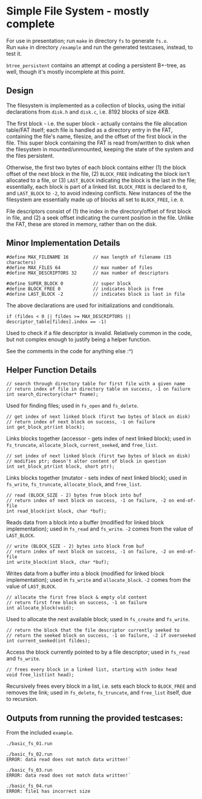 # Simple File System - mostly complete
For use in presentation; run `make` in directory `fs` to generate `fs.o`.  
Run `make` in directory `/example` and run the generated testcases, instead, to test it.

`btree_persistent` contains an attempt at coding a persistent B+-tree, as well, though it's mostly incomplete at this point.  

## Design
The filesystem is implemented as a collection of blocks, using the initial declarations from `disk.h` and `disk.c`, i.e. 8192 blocks of size 4KB.

The first block - i.e. the super block - actually contains the file allocation table/FAT itself; each file is handled as a directory entry in the FAT, containing the file's name, filesize, and the offset of the first block in the file. This super block containing the FAT is read from/written to disk when the filesystem in mounted/unmounted, keeping the state of the system and the files persistent.

Otherwise, the first two bytes of each block contains either (1) the block offset of the next block in the file, (2) `BLOCK_FREE` indicating the block isn't allocated to a file, or (3) `LAST_BLOCK` indicating the block is the last in the file; essentially, each block is part of a linked list. `BLOCK_FREE` is declared to `0`, and `LAST_BLOCK` to `-2`, to avoid indexing conflicts. New instances of the the filesystem are essentially made up of blocks all set to `BLOCK_FREE`, i.e. `0`.

File descriptors consist of (1) the index in the directory/offset of first block in file, and (2) a seek offset indicating the current position in the file. Unlike the FAT, these are stored in memory, rather than on the disk.

## Minor Implementation Details
```
#define MAX_FILENAME 16         // max length of filename (15 characters)
#define MAX_FILES 64            // max number of files
#define MAX_DESCRIPTORS 32      // max number of descriptors

#define SUPER_BLOCK 0           // super block
#define BLOCK_FREE 0            // indicates block is free
#define LAST_BLOCK -2           // indicates block is last in file
```
The above declarations are used for initializations and conditionals.


```
if (fildes < 0 || fildes >= MAX_DESCRIPTORS || descriptor_table[fildes].index == -1)
```
Used to check if a file descriptor is invalid. Relatively common in the code, but not complex enough to justify being a helper function.


See the comments in the code for anything else :^)


## Helper Function Details
```
// search through directory table for first file with a given name
// return index of file in directory table on success, -1 on failure
int search_directory(char* fname);
```
Used for finding files; used in `fs_open` and `fs_delete`.


```
// get index of next linked block (first two bytes of block on disk)
// return index of next block on success, -1 on failure
int get_block_ptr(int block);
```
Links blocks together (accessor - gets index of next linked block); used in `fs_truncate`, `allocate_block`, `current_seeked`, and `free_list`.


```
// set index of next linked block (first two bytes of block on disk)
// modifies ptr; doesn't alter content of block in question
int set_block_ptr(int block, short ptr);
```
Links blocks together (mutator - sets index of next linked block); used in `fs_write`, `fs_truncate`, `allocate_block`, and `free_list`.


```
// read (BLOCK_SIZE - 2) bytes from block into buf
// return index of next block on success, -1 on failure, -2 on end-of-file
int read_block(int block, char *buf);
```
Reads data from a block into a buffer (modified for linked block implementation); used in `fs_read` and `fs_write`. `-2` comes from the value of `LAST_BLOCK`.


```
// write (BLOCK_SIZE - 2) bytes into block from buf
// return index of next block on success, -1 on failure, -2 on end-of-file
int write_block(int block, char *buf);
```
Writes data from a buffer into a block (modified for linked block implementation); used in `fs_write` and `allocate_block`. `-2` comes from the value of `LAST_BLOCK`.


```
// allocate the first free block & empty old content
// return first free block on success, -1 on failure
int allocate_block(void);
```
Used to allocate the next available block; used in `fs_create` and `fs_write`.


```
// return the block that the file descriptor currently seeked to
// return the seeked block on success, -1 on failure, -2 if overseeked
int current_seeked(int fildes);
```
Access the block currently pointed to by a file descriptor; used in `fs_read` and `fs_write`.


```
// frees every block in a linked list, starting with index head
void free_list(int head);
```
Recursively frees every block in a list, i.e. sets each block to `BLOCK_FREE` and removes the link; used in `fs_delete`, `fs_truncate`, and `free_list` itself, due to recursion.


## Outputs from running the provided testcases:
From the included `example`.

```
./basic_fs_01.run
```

```
./basic_fs_02.run
ERROR: data read does not match data written!`
```

```
./basic_fs_03.run
ERROR: data read does not match data written!`
```

```
./basic_fs_04.run
ERROR: file1 has incorrect size
```